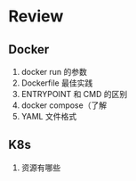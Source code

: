 # Review

## Docker

1. docker run 的参数
2. Dockerfile 最佳实践
3. ENTRYPOINT 和 CMD 的区别
4. docker compose（了解
5. YAML 文件格式

## K8s

1. 资源有哪些
